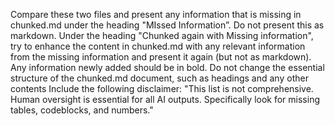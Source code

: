 Compare these two files and present any information that is missing in chunked.md under the heading "MIssed Information”. Do not present this as markdown.
Under the heading "Chunked again with Missing information", try to enhance the content in chunked.md with any relevant information from the missing information and present it again (but not as markdown). Any information newly added should be in bold. Do not change the essential structure of the chunked.md document, such as headings and any other contents
Include the following disclaimer: "This list is not comprehensive. Human oversight is essential for all AI outputs. Specifically look for missing tables, codeblocks, and numbers."
